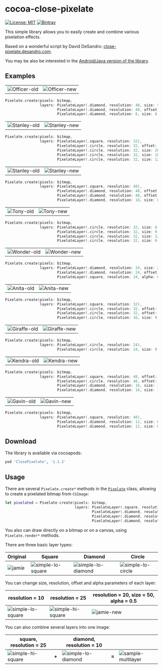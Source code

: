 # cocoa-close-pixelate

[![License: MIT](https://img.shields.io/badge/License-MIT-5BA7E9.svg)](https://opensource.org/licenses/MIT) [![Bintray](https://img.shields.io/cocoapods/v/ClosePixelate.svg)]()

This simple library allows you to easily create and combine various pixelation effects.

Based on a wonderful script by David DeSandro: [close-pixelate.desandro.com](http://close-pixelate.desandro.com).

You may be also be interested in the [Android/Java version of the library](https://github.com/bmaslakov/android-close-pixelate).

## Examples

|                                                  |                                                  |
|--------------------------------------------------|--------------------------------------------------|
| ![Officer-old](https://raw.githubusercontent.com/bmaslakov/android-close-pixelate/master/screenshots/officer.jpg?raw=true) | ![Officer-new](https://raw.githubusercontent.com/bmaslakov/android-close-pixelate/master/screenshots/officer.png?raw=true) |

```swift
Pixelate.create(pixels: bitmap,
                layers: PixelateLayer(.diamond, resolution: 48, size: 50),
                        PixelateLayer(.diamond, resolution: 48, offset: 24),
                        PixelateLayer(.diamond, resolution: 8, size: 6))
```

|                                                  |                                                  |
|--------------------------------------------------|--------------------------------------------------|
| ![Stanley-old](https://raw.githubusercontent.com/bmaslakov/android-close-pixelate/master/screenshots/stanley.jpg?raw=true) | ![Stanley-new](https://raw.githubusercontent.com/bmaslakov/android-close-pixelate/master/screenshots/stanley.png?raw=true) |

```swift
Pixelate.create(pixels: bitmap,
                layers: PixelateLayer(.square, resolution: 32),
                        PixelateLayer(.circle, resolution: 32, offset: 15),
                        PixelateLayer(.circle, resolution: 32, size: 26, offset: 13),
                        PixelateLayer(.circle, resolution: 32, size: 18, offset: 10),
                        PixelateLayer(.circle, resolution: 32, size: 12, offset: 8))
```

|                                                           |                                                           |
|-----------------------------------------------------------|-----------------------------------------------------------|
| ![Stanley-old](https://raw.githubusercontent.com/bmaslakov/android-close-pixelate/master/screenshots/take-my-portrait.jpg?raw=true) | ![Stanley-new](https://raw.githubusercontent.com/bmaslakov/android-close-pixelate/master/screenshots/take-my-portrait.png?raw=true) |

```swift
Pixelate.create(pixels: bitmap,
                layers: PixelateLayer(.square, resolution: 48),
                        PixelateLayer(.diamond, resolution: 48, offset: 12, alpha: 0.5),
                        PixelateLayer(.diamond, resolution: 48, offset: 36, alpha: 0.5),
                        PixelateLayer(.diamond, resolution: 16, size: 8, offset: 4))
```

|                                            |                                            |
|--------------------------------------------|--------------------------------------------|
| ![Tony-old](https://raw.githubusercontent.com/bmaslakov/android-close-pixelate/master/screenshots/tony.jpg?raw=true) | ![Tony-new](https://raw.githubusercontent.com/bmaslakov/android-close-pixelate/master/screenshots/tony.png?raw=true) |

```swift
Pixelate.create(pixels: bitmap,
                layers: PixelateLayer(.circle, resolution: 32, size: 6, offset: 8),
                        PixelateLayer(.circle, resolution: 32, size: 9, offset: 8),
                        PixelateLayer(.circle, resolution: 32, size: 12, offset: 24),
                        PixelateLayer(.circle, resolution: 32, size: 9, offset: 0))
```

|                                                |                                                |
|------------------------------------------------|------------------------------------------------|
| ![Wonder-old](https://raw.githubusercontent.com/bmaslakov/android-close-pixelate/master/screenshots/wonder.jpg?raw=true) | ![Wonder-new](https://raw.githubusercontent.com/bmaslakov/android-close-pixelate/master/screenshots/wonder.png?raw=true) |

```swift
Pixelate.create(pixels: bitmap,
                layers: PixelateLayer(.diamond, resolution: 24, size: 25),
                        PixelateLayer(.diamond, resolution: 24, offset: 12),
                        PixelateLayer(.square, resolution: 24, alpha: 0.6))
```

|                                              |                                              |
|----------------------------------------------|----------------------------------------------|
| ![Anita-old](https://raw.githubusercontent.com/bmaslakov/android-close-pixelate/master/screenshots/anita.jpg?raw=true) | ![Anita-new](https://raw.githubusercontent.com/bmaslakov/android-close-pixelate/master/screenshots/anita.png?raw=true) |

```swift
Pixelate.create(pixels: bitmap,
                layers: PixelateLayer(.square, resolution: 32),
                        PixelateLayer(.circle, resolution: 32, offset: 16),
                        PixelateLayer(.circle, resolution: 32, offset: 0, alpha: 0.5),
                        PixelateLayer(.circle, resolution: 16, size: 9, offset: 0, alpha: 0.5))
```

|                                                  |                                                  |
|--------------------------------------------------|--------------------------------------------------|
| ![Giraffe-old](https://raw.githubusercontent.com/bmaslakov/android-close-pixelate/master/screenshots/giraffe.jpg?raw=true) | ![Giraffe-new](https://raw.githubusercontent.com/bmaslakov/android-close-pixelate/master/screenshots/giraffe.png?raw=true) |

```swift
Pixelate.create(pixels: bitmap,
                layers: PixelateLayer(.circle, resolution: 24),
                        PixelateLayer(.circle, resolution: 24, size: 9, offset: 12))
```

|                                                |                                                |
|------------------------------------------------|------------------------------------------------|
| ![Kendra-old](https://raw.githubusercontent.com/bmaslakov/android-close-pixelate/master/screenshots/kendra.jpg?raw=true) | ![Kendra-new](https://raw.githubusercontent.com/bmaslakov/android-close-pixelate/master/screenshots/kendra.png?raw=true) |

```swift
Pixelate.create(pixels: bitmap,
                layers: PixelateLayer(.square, resolution: 48, offset: 12),
                        PixelateLayer(.circle, resolution: 48, offset: 0),
                        PixelateLayer(.diamond, resolution: 16, size: 15, offset: 0, alpha: 0.6),
                        PixelateLayer(.diamond, resolution: 16, size: 15, offset: 8, alpha: 0.6))
```

|                                              |                                              |
|----------------------------------------------|----------------------------------------------|
| ![Gavin-old](https://raw.githubusercontent.com/bmaslakov/android-close-pixelate/master/screenshots/gavin.jpg?raw=true) | ![Gavin-new](https://raw.githubusercontent.com/bmaslakov/android-close-pixelate/master/screenshots/gavin.png?raw=true) |

```swift
Pixelate.create(pixels: bitmap,
                layers: PixelateLayer(.square, resolution: 48),
                        PixelateLayer(.diamond, resolution: 12, size: 8),
                        PixelateLayer(.diamond, resolution: 12, size: 8, offset: 6))
```

## Download

The library is available via cocoapods:

```ruby
pod 'ClosePixelate', '1.1.2'
```

## Usage

There are several `Pixelate.create*` methods in the
[`Pixelate`](ClosePixelate/ClosePixelate/Pixelate.swift)
class, allowing to create a pixelated bitmap from `CGImage`:

```swift
let pixelated = Pixelate.create(pixels: bitmap,
                                layers: PixelateLayer(.square, resolution: 48),
                                        PixelateLayer(.diamond, resolution: 48, offset: 12, alpha: 0.5),
                                        PixelateLayer(.diamond, resolution: 48, offset: 36, alpha: 0.5),
                                        PixelateLayer(.diamond, resolution: 16, size: 8, offset: 4))
```

You also can draw directly on a bitmap or on a canvas, using `Pixelate.render*` methods.

There are three basic layer types:

| Original                                 | Square                                                         | Diamond                                                          | Circle                                                         |
|------------------------------------------|----------------------------------------------------------------|------------------------------------------------------------------|----------------------------------------------------------------|
| ![jamie](https://raw.githubusercontent.com/bmaslakov/android-close-pixelate/master/screenshots/jamie.jpg?raw=true) | ![simple-lo-square](https://raw.githubusercontent.com/bmaslakov/android-close-pixelate/master/screenshots/simple-lo-square.png?raw=true) | ![simple-lo-diamond](https://raw.githubusercontent.com/bmaslakov/android-close-pixelate/master/screenshots/simple-lo-diamond.png?raw=true) | ![simple-lo-circle](https://raw.githubusercontent.com/bmaslakov/android-close-pixelate/master/screenshots/simple-lo-circle.png?raw=true) |

You can change size, resolution, offset and alpha parameters of each layer:

| resolution = 10                                                | resolution = 25                                                | resolution = 20, size = 50, alpha = 0.5          |
|----------------------------------------------------------------|----------------------------------------------------------------|--------------------------------------------------|
| ![simple-lo-square](https://raw.githubusercontent.com/bmaslakov/android-close-pixelate/master/screenshots/simple-lo-square.png?raw=true) | ![simple-hi-square](https://raw.githubusercontent.com/bmaslakov/android-close-pixelate/master/screenshots/simple-hi-square.png?raw=true) | ![jamie-new](https://raw.githubusercontent.com/bmaslakov/android-close-pixelate/master/screenshots/jamie-new.png?raw=true) |

You can also combine several layers into one image:

| square, resolution = 25                                        |       | diamond, resolution = 10                                         |       |                                                                  |
|----------------------------------------------------------------|-------|------------------------------------------------------------------|-------|------------------------------------------------------------------|
| ![simple-hi-square](https://raw.githubusercontent.com/bmaslakov/android-close-pixelate/master/screenshots/simple-hi-square.png?raw=true) | **+** | ![simple-lo-diamond](https://raw.githubusercontent.com/bmaslakov/android-close-pixelate/master/screenshots/simple-lo-diamond.png?raw=true) | **=** | ![sample-multilayer](https://raw.githubusercontent.com/bmaslakov/android-close-pixelate/master/screenshots/sample-multilayer.png?raw=true) |
